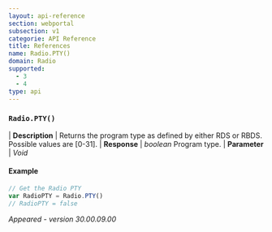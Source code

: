 ```yaml
---
layout: api-reference
section: webportal
subsection: v1
categorie: API Reference
title: References
name: Radio.PTY()
domain: Radio
supported:
  - 3
  - 4
type: api
---
```


### `Radio.PTY()`

| **Description** | Returns the program type as defined by either RDS or RBDS. Possible values are [0-31].
| **Response** | *boolean*  Program type.
| **Parameter**   | *Void*

#### Example

```javascript
// Get the Radio PTY
var RadioPTY = Radio.PTY()
// RadioPTY = false
```

*Appeared - version 30.00.09.00*